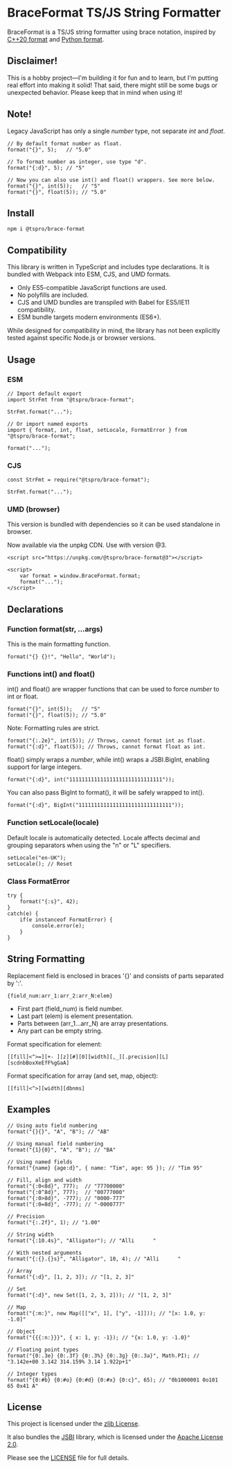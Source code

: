 # BraceFormat TS/JS String Formatter

BraceFormat is a TS/JS string formatter using brace notation, inspired by
[C++20 format](https://en.cppreference.com/w/cpp/utility/format/spec) and
[Python format](https://docs.python.org/3/library/string.html#formatspec).

## Disclaimer!

This is a hobby project—I'm building it for fun and to learn, but I'm putting
real effort into making it solid! That said, there might still be some bugs or
unexpected behavior. Please keep that in mind when using it!

## Note!

Legacy JavaScript has only a single *number* type, not separate *int* and *float*.

    // By default format number as float.
    format("{}", 5);   // "5.0"

    // To format number as integer, use type "d".
    format("{:d}", 5); // "5"

    // Now you can also use int() and float() wrappers. See more below.
    format("{}", int(5));   // "5"
    format("{}", float(5)); // "5.0"

## Install

    npm i @tspro/brace-format

## Compatibility

This library is written in TypeScript and includes type declarations.
It is bundled with Webpack into ESM, CJS, and UMD formats.

* Only ES5-compatible JavaScript functions are used.
* No polyfills are included.
* CJS and UMD bundles are transpiled with Babel for ES5/IE11 compatibility.
* ESM bundle targets modern environments (ES6+).

While designed for compatibility in mind, the library has not been explicitly
tested against specific Node.js or browser versions.

## Usage

### ESM
    // Import default export
    import StrFmt from "@tspro/brace-format";

    StrFmt.format("...");

    // Or import named exports
    import { format, int, float, setLocale, FormatError } from "@tspro/brace-format";

    format("...");

### CJS
    const StrFmt = require("@tspro/brace-format");
    
    StrFmt.format("...");

### UMD (browser)
This version is bundled with dependencies so it can be used standalone in browser.

Now available via the unpkg CDN. Use with version @3.

    <script src="https://unpkg.com/@tspro/brace-format@3"></script>
    
    <script>
        var format = window.BraceFormat.format;
        format("...");
    </script>

## Declarations

### Function format(str, ...args)

This is the main formatting function.

    format("{} {}!", "Hello", "World");

### Functions int() and float()

int() and float() are wrapper functions that can be used to force *number* to int or float.

    format("{}", int(5));   // "5"
    format("{}", float(5)); // "5.0"

Note: Formatting rules are strict.

    format("{:.2e}", int(5)); // Throws, cannot format int as float.
    format("{:d}", float(5)); // Throws, cannot format float as int.

float() simply wraps a *number*, while int() wraps a JSBI.BigInt, enabling support for large integers.

    format("{:d}", int("111111111111111111111111111111"));

You can also pass BigInt to format(), it will be safely wrapped to int().

    format("{:d}", BigInt("111111111111111111111111111111"));


### Function setLocale(locale)

Default locale is automatically detected.
Locale affects decimal and grouping separators when using the "n" or "L" specifiers.

    setLocale("en-UK");
    setLocale(); // Reset

### Class FormatError

    try {
        format("{:s}", 42);
    } 
    catch(e) {
        if(e instanceof FormatError) {
            console.error(e);
        }
    }

## String Formatting

Replacement field is enclosed in braces '{}' and consists of parts separated by ':'.

    {field_num:arr_1:arr_2:arr_N:elem}

- First part (field_num) is field number.
- Last part (elem) is element presentation.
- Parts between (arr_1...arr_N) are array presentations.
- Any part can be empty string.

Format specification for element:

    [[fill]<^>=][+- ][z][#][0][width][,_][.precision][L][scdnbBoxXeEfF%gGaA]

Format specification for array (and set, map, object):

    [[fill]<^>][width][dbnms]

## Examples

    // Using auto field numbering
    format("{}{}", "A", "B"); // "AB"
    
    // Using manual field numbering
    format("{1}{0}", "A", "B"); // "BA"

    // Using named fields
    format("{name} {age:d}", { name: "Tim", age: 95 }); // "Tim 95"

    // Fill, align and width
    format("{:0<8d}", 777);  // "77700000"
    format("{:0^8d}", 777);  // "00777000"
    format("{:0>8d}", -777); // "0000-777"
    format("{:0=8d}", -777); // "-0000777"

    // Precision
    format("{:.2f}", 1); // "1.00"

    // String width
    format("{:10.4s}", "Alligator"); // "Alli      "

    // With nested arguments
    format("{:{}.{}s}", "Alligator", 10, 4); // "Alli      "

    // Array
    format("{:d}", [1, 2, 3]); // "[1, 2, 3]"

    // Set
    format("{:d}", new Set([1, 2, 3, 2])); // "[1, 2, 3]"

    // Map
    format("{:m:}", new Map([["x", 1], ["y", -1]])); // "[x: 1.0, y: -1.0]"

    // Object
    format("{{{:n:}}}", { x: 1, y: -1}); // "{x: 1.0, y: -1.0}"

    // Floating point types
    format("{0:.3e} {0:.3f} {0:.3%} {0:.3g} {0:.3a}", Math.PI); // "3.142e+00 3.142 314.159% 3.14 1.922p+1"

    // Integer types
    format("{0:#b} {0:#o} {0:#d} {0:#x} {0:c}", 65); // "0b1000001 0o101 65 0x41 A"

## License

This project is licensed under the [zlib License](./LICENSE).

It also bundles the [JSBI](https://github.com/GoogleChromeLabs/jsbi) library,
which is licensed under the [Apache License 2.0](https://www.apache.org/licenses/LICENSE-2.0).

Please see the [LICENSE](./LICENSE) file for full details.
